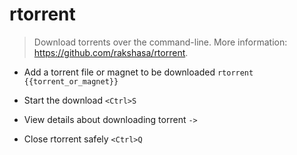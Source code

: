 # rtorrent
> Download torrents over the command-line.
> More information: <https://github.com/rakshasa/rtorrent>.

- Add a torrent file or magnet to be downloaded
`rtorrent {{torrent_or_magnet}}`

- Start the download
`<Ctrl>S`

- View details about downloading torrent
`->`

- Close rtorrent safely
`<Ctrl>Q`
